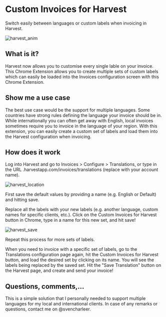 # Custom Invoices for Harvest
Switch easily between languages or custom labels when invoicing in Harvest.

![harvest_anim](https://user-images.githubusercontent.com/1956379/58195716-e80d4d00-7cc8-11e9-8964-3c5533022923.gif)

## What is it?
Harvest now allows you to customise every single lable on your invoice. This Chrome Extension allows you to create multiple sets of custom labels which can easily be loaded into the Invoices configuration screen with this Chrome Extension.

## Show me a use case

The best use case would be the support for multiple languages. Some countries have strong rules defining the language your invoice should be in. While internationally you can often get away with English, local invoices sometimes require you to invoice in the language of your region. With this extension, you can easily create a custom set of labels and load them into the Harvest configuration when invoicing.

## How does it work

Log into Harvest and go to Invoices > Configure > Translations, or type in the URL <youraccount>.harvestapp.com/invoices/translations (replace <youraccount> with your account name).
  
![harvest_location](https://user-images.githubusercontent.com/1956379/58194917-1b4edc80-7cc7-11e9-8837-daf4d1109c2d.PNG)

First save the default values by providing a name (e.g. English or Default) and hitting save.

Replace all the labels with your new labels (e.g. another language, custom names for specific clients, etc.). Click on the Custom Invoices for Harvest button in Chrome, type in a name for this new set, and hit save!

![harvest_save](https://user-images.githubusercontent.com/1956379/58195705-dfb51200-7cc8-11e9-826d-3786673dd771.PNG)

Repeat this process for more sets of labels.

When you need to invoice with a specific set of labels, go to the Translations configuration page again, hit the Custom Invoices for Harvest button, and load the desired set by clicking on its name. You will see the labels being replaced by the saved set. Hit the "Save Translation" button on the Harvest page, and create and send your invoice!

## Questions, comments,...

This is a simple solution that I personally needed to support multiple languages for my local and international clients. In case of any remarks or questions, contact me on @svencharleer. 


